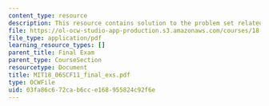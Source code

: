 ```yaml
---
content_type: resource
description: This resource contains solution to the problem set related to final exam.
file: https://ol-ocw-studio-app-production.s3.amazonaws.com/courses/18-06sc-linear-algebra-fall-2011/03fa86c672cab6cce168955824c92f6e_MIT18_06SCF11_final_exs.pdf
file_type: application/pdf
learning_resource_types: []
parent_title: Final Exam
parent_type: CourseSection
resourcetype: Document
title: MIT18_06SCF11_final_exs.pdf
type: OCWFile
uid: 03fa86c6-72ca-b6cc-e168-955824c92f6e
---
```


